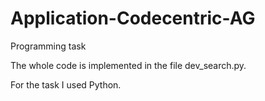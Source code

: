 # Application-Codecentric-AG
Programming task

The whole code is implemented in the file dev_search.py.

For the task I used Python.
